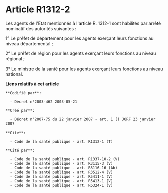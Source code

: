 # Article R1312-2

Les agents de l'Etat mentionnés à l'article R. 1312-1 sont habilités par arrêté nominatif des autorités suivantes :

1° Le préfet de département pour les agents exerçant leurs fonctions au niveau départemental ;

2° Le préfet de région pour les agents exerçant leurs fonctions au niveau régional ;

3° Le ministre de la santé pour les agents exerçant leurs fonctions au niveau national.

**Liens relatifs à cet article**

	**Codifié par**:

	  - Décret n°2003-462 2003-05-21

	**Créé par**:

	  - Décret n°2007-75 du 22 janvier 2007 - art. 1 () JORF 23 janvier 2007

	**Cite**:

	  - Code de la santé publique - art. R1312-1 (T)

	**Cité par**:

	  - Code de la santé publique - art. R1337-10-2 (V)
	  - Code de la santé publique - art. R3115-3 (V)
	  - Code de la santé publique - art. R3116-16 (Ab)
	  - Code de la santé publique - art. R3512-4 (V)
	  - Code de la santé publique - art. R5411-1 (V)
	  - Code de la santé publique - art. R5413-1 (V)
	  - Code de la santé publique - art. R6324-1 (V)
